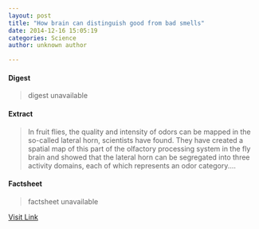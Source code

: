 ```yaml
---
layout: post
title: "How brain can distinguish good from bad smells"
date: 2014-12-16 15:05:19
categories: Science
author: unknown author

---
```



#### Digest
>digest unavailable

#### Extract
>In fruit flies, the quality and intensity of odors can be mapped in the so-called lateral horn, scientists have found. They have created a spatial map of this part of the olfactory processing system in the fly brain and showed that the lateral horn can be segregated into three activity domains, each of which represents an odor category....

#### Factsheet
>factsheet unavailable

[Visit Link](http://feeds.sciencedaily.com/~r/sciencedaily/~3/4OBIi8wwPPg/141216100519.htm)


